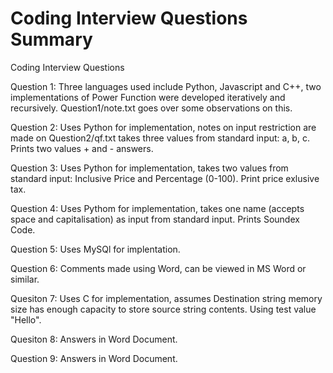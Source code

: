# Coding Interview Questions Summary
Coding Interview Questions 

Question 1: Three languages used include Python, Javascript and C++, two implementations of Power Function were developed iteratively and recursively. Question1/note.txt goes over some observations on this.

Question 2: Uses Python for implementation, notes on input restriction are made on Question2/qf.txt
takes three values from standard input: a, b, c. Prints two values + and - answers.

Question 3: Uses Python for implementation, takes two values from standard input: Inclusive Price and Percentage (0-100). Print price exlusive tax.

Question 4: Uses Pythom for implementation, takes one name (accepts space and capitalisation) as input from standard input. Prints Soundex Code.

Question 5: Uses MySQl for implentation.

Question 6: Comments made using Word, can be viewed in MS Word or similar.

Quesiton 7: Uses C for implementation, assumes Destination string memory size has enough capacity to store source string contents. Using test value "Hello". 

Quesiton 8: Answers in Word Document.

Question 9: Answers in Word Document.
